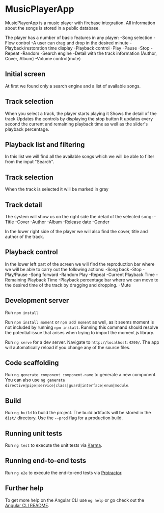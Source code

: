 # MusicPlayerApp

MusicPlayerApp is a music player with firebase integration.
All information about the songs is stored in a public database.

The player has a number of basic features in any player:
    -Song selection
    -Flow control
    -A user can drag and drop in the desired minute
    -Playback/restoration time display
    -Playback control
    -Play
    -Pause
    -Stop
    -Repeat
    -Random
    -Search engine
    -Detail with the track information (Author, Cover, Album)
    -Volume control(mute)

## Initial screen
At first we found only a search engine and a list of available songs.
 
## Track selection
When you select a track, the player starts playing it
Shows the detail of the track
Updates the controls by displaying the stop button
It updates every second the current and remaining playback time as well as the slider's playback percentage.

## Playback list and filtering
In this list we will find all the available songs which we will be able to filter from the input "Search".

## Track selection
When the track is selected it will be marked in gray

## Track detail
The system will show us on the right side the detail of the selected song:
    -Title
    -Cover
    -Author
    -Album
    -Release date
    -Gender

In the lower right side of the player we will also find the cover, title and author of the track.

## Playback control
In the lower left part of the screen we will find the reproduction bar where we will be able to carry out the following actions:
    -Song back
    -Stop
    -Play/Pause
    -Song forward
    -Random Play
    -Repeat
    -Current Playback Time
    -Remaining Playback Time
    -Playback percentage bar where we can move to the desired time of the track by dragging and dropping.
    -Mute


## Development server

Run `npm install` 

Run `npm install moment` or `npm add moment` as well, as it seems moment is not included by running `npm install`. Running this command should resolve the potential issue that arises when trying to import the moment.js library.

Run `ng serve` for a dev server. Navigate to `http://localhost:4200/`. The app will automatically reload if you change any of the source files.

## Code scaffolding

Run `ng generate component component-name` to generate a new component. You can also use `ng generate directive|pipe|service|class|guard|interface|enum|module`.

## Build

Run `ng build` to build the project. The build artifacts will be stored in the `dist/` directory. Use the `--prod` flag for a production build.

## Running unit tests

Run `ng test` to execute the unit tests via [Karma](https://karma-runner.github.io).

## Running end-to-end tests

Run `ng e2e` to execute the end-to-end tests via [Protractor](http://www.protractortest.org/).

## Further help

To get more help on the Angular CLI use `ng help` or go check out the [Angular CLI README](https://github.com/angular/angular-cli/blob/master/README.md).
